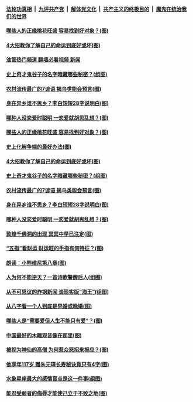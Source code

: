 ####  [法轮功真相](../../../../basic/blob/master/README.md?t=05190501) &nbsp;|&nbsp; [九评共产党](../../../../9ping.md/blob/master/README.md?t=05190501) &nbsp;|&nbsp; [解体党文化](../../../../jtdwh.md/blob/master/README.md?t=05190501)  &nbsp;|&nbsp; [共产主义的终极目的](../../../../gczydzjmd.md/blob/master/README.md?t=05190501) &nbsp;|&nbsp; [魔鬼在统治我们的世界](../../../../mgztzwmdsj.md/blob/master/README.md?t=05190501) 

#### [哪些人的正缘桃花旺盛 容易找到好对象？(图)](../pages/p7/1004547.md?t=05190501) 

#### [4大招教你了解自己的命运到底好或坏(图)](../pages/p7/1004541.md?t=05190501) 

#### [油管热门频道 翻墙必看视频 新闻](http://45.76.130.85:81/youtube.html?05190501)

#### [史上奇才鬼谷子的名字暗藏哪些秘密？(组图)](../pages/p7/1006420.md?t=05190501) 

#### [农村流传最广的7谚语 揭鸟类能会预言(图)](../pages/p7/1006191.md?t=05190501) 

#### [身在异乡谁不思乡？李白短短28字说明白(图)](../pages/p7/1006421.md?t=05190501) 

#### [哪种人没恋爱时聪明 一恋爱就胡思乱想？(图)](../pages/p7/1006198.md?t=05190501) 

#### [哪些人的正缘桃花旺盛 容易找到好对象？(图)](../pages/p7/1004547.md?t=05190501) 

#### [史上化解争端的最好办法(图)](../pages/p7/1006199.md?t=05190501) 

#### [4大招教你了解自己的命运到底好或坏(图)](../pages/p7/1004541.md?t=05190501) 

#### [史上奇才鬼谷子的名字暗藏哪些秘密？(组图)](../pages/p7/1006420.md?t=05190501) 

#### [农村流传最广的7谚语 揭鸟类能会预言(图)](../pages/p7/1006191.md?t=05190501) 

#### [身在异乡谁不思乡？李白短短28字说明白(图)](../pages/p7/1006421.md?t=05190501) 

#### [哪种人没恋爱时聪明 一恋爱就胡思乱想？(图)](../pages/p7/1006198.md?t=05190501) 

#### [敦煌千佛洞的出现 冥冥中早已注定(图)](../pages/p7/1006526.md?t=05190501) 

#### [“五指”看财运 财运旺的手指有何特征？(图)](../pages/p7/1003175.md?t=05190501) 

#### [朗读：小熊维尼第八章(图)](../pages/p7/1006469.md?t=05190501) 

#### [人为何不能逆天？一首诗歌警醒后人(组图)](../pages/p7/1006023.md?t=05190501) 

#### [从不可思议的炸锅新闻 谈现实版“海王”(组图)](../pages/p7/1006474.md?t=05190501) 

#### [从八字看一个人到底是早婚或晚婚(图)](../pages/p7/1004533.md?t=05190501) 


#### [哪些人是“需要爱但人生不能只有爱”？(图)](../pages/p7/1005650.md?t=05190501) 

#### [中国最好的木雕观音像在那里(图)](../pages/p7/1000751.md?t=05190501) 

#### [被视为神仙的高僧 为何惹众怒招来报应？(图)](../pages/p7/1006195.md?t=05190501) 

#### [他享年117岁 赠朱元璋长寿秘诀竟只有4字(图)](../pages/p7/1006297.md?t=05190501) 

#### [水象星座最大的感情盲点是这一件事(组图)](../pages/p7/1004100.md?t=05190501) 

#### [能忍受弱者的侮辱才能使己立于不败之地(图)](../pages/p7/1006159.md?t=05190501) 

<img src='http://gfw-breaker.win/goodnews/indexes/p7.md' width='0px' height='0px'/>
